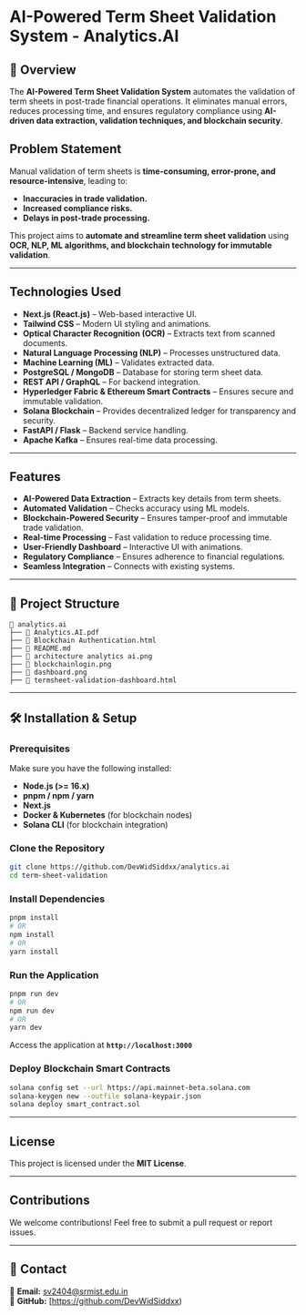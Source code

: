 # AI-Powered Term Sheet Validation System - Analytics.AI

## 📌 Overview
The **AI-Powered Term Sheet Validation System** automates the validation of term sheets in post-trade financial operations. It eliminates manual errors, reduces processing time, and ensures regulatory compliance using **AI-driven data extraction, validation techniques, and blockchain security**.

## Problem Statement
Manual validation of term sheets is **time-consuming, error-prone, and resource-intensive**, leading to:
- **Inaccuracies in trade validation.**
- **Increased compliance risks.**
- **Delays in post-trade processing.**

This project aims to **automate and streamline term sheet validation** using **OCR, NLP, ML algorithms, and blockchain technology for immutable validation**.

---

## Technologies Used
- **Next.js (React.js)** – Web-based interactive UI.
- **Tailwind CSS** – Modern UI styling and animations.
- **Optical Character Recognition (OCR)** – Extracts text from scanned documents.
- **Natural Language Processing (NLP)** – Processes unstructured data.
- **Machine Learning (ML)** – Validates extracted data.
- **PostgreSQL / MongoDB** – Database for storing term sheet data.
- **REST API / GraphQL** – For backend integration.
- **Hyperledger Fabric & Ethereum Smart Contracts** – Ensures secure and immutable validation.
- **Solana Blockchain** – Provides decentralized ledger for transparency and security.
- **FastAPI / Flask** – Backend service handling.
- **Apache Kafka** – Ensures real-time data processing.

---

## Features
- **AI-Powered Data Extraction** – Extracts key details from term sheets.  
- **Automated Validation** – Checks accuracy using ML models.  
- **Blockchain-Powered Security** – Ensures tamper-proof and immutable trade validation.  
- **Real-time Processing** – Fast validation to reduce processing time.  
- **User-Friendly Dashboard** – Interactive UI with animations.  
- **Regulatory Compliance** – Ensures adherence to financial regulations.  
- **Seamless Integration** – Connects with existing systems.  

---

## 📂 Project Structure
```
📂 analytics.ai
├── 📄 Analytics.AI.pdf
├── 📄 Blockchain Authentication.html
├── 📄 README.md
├── 📄 architecture analytics ai.png
├── 📄 blockchainlogin.png
├── 📄 dashboard.png
├── 📄 termsheet-validation-dashboard.html
```

---

## 🛠 Installation & Setup

### **Prerequisites**
Make sure you have the following installed:
- **Node.js (>= 16.x)**
- **pnpm / npm / yarn**
- **Next.js**
- **Docker & Kubernetes** (for blockchain nodes)
- **Solana CLI** (for blockchain integration)

### **Clone the Repository**
```sh
git clone https://github.com/DevWidSiddxx/analytics.ai
cd term-sheet-validation
```

### **Install Dependencies**
```sh
pnpm install
# OR
npm install
# OR
yarn install
```

### **Run the Application**
```sh
pnpm run dev
# OR
npm run dev
# OR
yarn dev
```
Access the application at **`http://localhost:3000`**  

### **Deploy Blockchain Smart Contracts**
```sh
solana config set --url https://api.mainnet-beta.solana.com
solana-keygen new --outfile solana-keypair.json
solana deploy smart_contract.sol
```

---

##  License
This project is licensed under the **MIT License**.

---

##  Contributions
We welcome contributions! Feel free to submit a pull request or report issues.

---

## 💎 Contact
📧 **Email:** sv2404@srmist.edu.in  
🔗 **GitHub:** [https://github.com/DevWidSiddxx)

